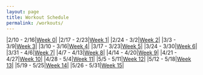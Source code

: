 ```yaml
---
layout: page
title: Workout Schedule
permalink: /workouts/
---
```


|2/10 - 2/16|[Week 0]({{site.baseurl}}/2025/0)|
|2/17 - 2/23|[Week 1]({{site.baseurl}}/2025/1)|
|2/24 - 3/2|[Week 2]({{site.baseurl}}/2025/2)|
|3/3 - 3/9|[Week 3]({{site.baseurl}}/2025/3)|
|3/10 - 3/16|[Week 4]({{site.baseurl}}/2025/4)|
|3/17 - 3/23|[Week 5]({{site.baseurl}}/2025/5)|
|3/24 - 3/30|[Week 6]({{site.baseurl}}/2025/6)|
|3/31 - 4/6|[Week 7]({{site.baseurl}}/2025/7)|
|4/7 - 4/13|[Week 8]({{site.baseurl}}/2025/8)|
|4/14 - 4/20|[Week 9]({{site.baseurl}}/2025/9)|
|4/21 - 4/27|[Week 10]({{site.baseurl}}/2025/10)|
|4/28 - 5/4|[Week 11]({{site.baseurl}}/2025/11)|
|5/5 - 5/11|[Week 12]({{site.baseurl}}/2025/12)|
|5/12 - 5/18|[Week 13]({{site.baseurl}}/2025/13)|
|5/19 - 5/25|[Week 14]({{site.baseurl}}/2025/14)|
|5/26 - 5/31|[Week 15]({{site.baseurl}}/2025/15)|
